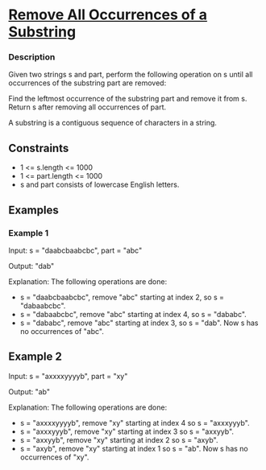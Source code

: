 # [ Remove All Occurrences of a Substring](https://leetcode.com/problems/remove-all-occurrences-of-a-substring/)

### Description

Given two strings s and part, perform the following operation on s until all occurrences of the substring part are removed:

Find the leftmost occurrence of the substring part and remove it from s.
Return s after removing all occurrences of part.

A substring is a contiguous sequence of characters in a string.


## Constraints

- 1 <= s.length <= 1000
- 1 <= part.length <= 1000
- s​​​​​​ and part consists of lowercase English letters.
  
## Examples

### Example 1
Input: s = "daabcbaabcbc", part = "abc"

Output: "dab"

Explanation: The following operations are done:
- s = "daabcbaabcbc", remove "abc" starting at index 2, so s = "dabaabcbc".
- s = "dabaabcbc", remove "abc" starting at index 4, so s = "dababc".
- s = "dababc", remove "abc" starting at index 3, so s = "dab".
Now s has no occurrences of "abc".

## Example 2

Input: s = "axxxxyyyyb", part = "xy"

Output: "ab"

Explanation: The following operations are done:
- s = "axxxxyyyyb", remove "xy" starting at index 4 so s = "axxxyyyb".
- s = "axxxyyyb", remove "xy" starting at index 3 so s = "axxyyb".
- s = "axxyyb", remove "xy" starting at index 2 so s = "axyb".
- s = "axyb", remove "xy" starting at index 1 so s = "ab".
Now s has no occurrences of "xy".
